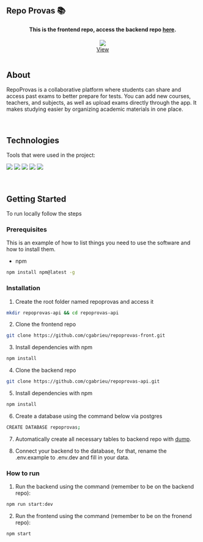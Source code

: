## Repo Provas 📚

<div align="center">
  <h4>This is the frontend repo, access the backend repo <a href="https://github.com/cgabrieu/repoprovas-api">here</a>.</h4>
  <a href="https://repoprovas-front-sigma.vercel.app/">
    <img src="https://user-imaaages.githubusercontent.com/25062334/144354678-760db174-fabb-41d1-a997-db36a92d044b.gif">
  </a>
    <br />
    <a href="https://repoprovas-front-sigma.vercel.app/">View</a>
    <br />
</div>
  
<br/>

## About

RepoProvas is a collaborative platform where students can share and access past exams to better prepare for tests. You can add new courses, teachers, and subjects, as well as upload exams directly through the app. It makes studying easier by organizing academic materials in one place.
    
<br/>

## Technologies

Tools that were used in the project:
<p>
  <img src='https://img.shields.io/badge/React-000000?style=for-the-badge&logo=react'>
  <img src='https://img.shields.io/badge/styled--components-000000?style=for-the-badge&logo=styled-components'>
  <img src='https://img.shields.io/badge/eslint-000000?style=for-the-badge&logo=eslint&logoColor=482fbd'>
  <img src='https://img.shields.io/badge/npm-000000?style=for-the-badge&logo=npm'>
  <img src='https://img.shields.io/badge/Vercel-000000?style=for-the-badge&logo=vercel'>
</p>
  
<br/>

## Getting Started

To run locally follow the steps

### Prerequisites

This is an example of how to list things you need to use the software and how to install them.
* npm
```sh
npm install npm@latest -g
```

### Installation

1. Create the root folder named repoprovas and access it
```sh
mkdir repoprovas-api && cd repoprovas-api
```
2. Clone the frontend repo
```sh
git clone https://github.com/cgabrieu/repoprovas-front.git
```
3. Install dependencies with npm
```sh
npm install
```
4. Clone the backend repo
```sh
git clone https://github.com/cgabrieu/repoprovas-api.git
```
5. Install dependencies with npm
```sh
npm install
```
6. Create a database using the command below via postgres
```sh
CREATE DATABASE repoprovas;
```
7. Automatically create all necessary tables to backend repo with <a href="https://github.com/cgabrieu/repoprovas-api/blob/main/dump.sql">dump</a>. 

8. Connect your backend to the database, for that, rename the .env.example to .env.dev and fill in your data.

### How to run

1. Run the backend using the command (remember to be on the backend repo): 
```sh
npm run start:dev
```
2. Run the frontend using the command (remember to be on the fronend repo): 
```sh
npm start
```
